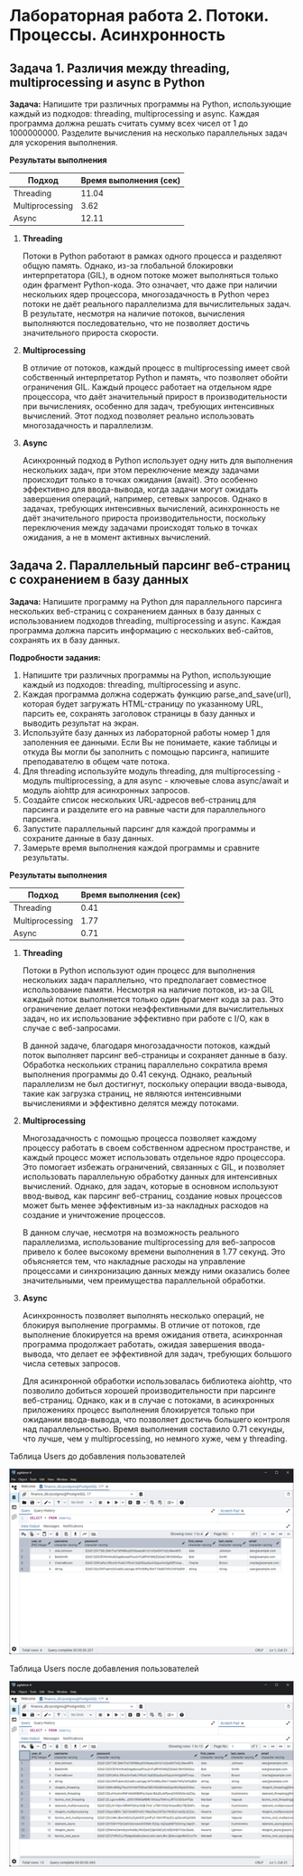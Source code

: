 # Лабораторная работа 2. Потоки. Процессы. Асинхронность

## Задача 1. Различия между threading, multiprocessing и async в Python

**Задача:** Напишите три различных программы на Python, использующие каждый из подходов: threading, multiprocessing и async. Каждая программа должна решать считать сумму всех чисел от 1 до 1000000000. Разделите вычисления на несколько параллельных задач для ускорения выполнения.

**Результаты выполнения**

| Подход          | Время выполнения (сек) |
| --------------- | ---------------------- |
| Threading       | 11.04                  |
| Multiprocessing | 3.62                   |
| Async           | 12.11                  |

1. **Threading**

    Потоки в Python работают в рамках одного процесса и разделяют общую память. Однако, из-за глобальной блокировки интерпретатора (GIL), в одном потоке может выполняться только один фрагмент Python-кода. Это означает, что даже при наличии нескольких ядер процессора, многозадачность в Python через потоки не даёт реального параллелизма для вычислительных задач. В результате, несмотря на наличие потоков, вычисления выполняются последовательно, что не позволяет достичь значительного прироста скорости.
 
2. **Multiprocessing**

    В отличие от потоков, каждый процесс в multiprocessing имеет свой собственный интерпретатор Python и память, что позволяет обойти ограничения GIL. Каждый процесс работает на отдельном ядре процессора, что даёт значительный прирост в производительности при вычислениях, особенно для задач, требующих интенсивных вычислений. Этот подход позволяет реально использовать многозадачность и параллелизм.

3. **Async**

    Асинхронный подход в Python использует одну нить для выполнения нескольких задач, при этом переключение между задачами происходит только в точках ожидания (await). Это особенно эффективно для ввода-вывода, когда задачи могут ожидать завершения операций, например, сетевых запросов. Однако в задачах, требующих интенсивных вычислений, асинхронность не даёт значительного прироста производительности, поскольку переключения между задачами происходят только в точках ожидания, а не в момент активных вычислений.

## Задача 2. Параллельный парсинг веб-страниц с сохранением в базу данных
**Задача:** Напишите программу на Python для параллельного парсинга нескольких веб-страниц с сохранением данных в базу данных с использованием подходов threading, multiprocessing и async. Каждая программа должна парсить информацию с нескольких веб-сайтов, сохранять их в базу данных.

**Подробности задания:**
1. Напишите три различных программы на Python, использующие каждый из подходов: threading, multiprocessing и async.
2. Каждая программа должна содержать функцию parse_and_save(url), которая будет загружать HTML-страницу по указанному URL, парсить ее, сохранять заголовок страницы в базу данных и выводить результат на экран.
3. Используйте базу данных из лабораторной работы номер 1 для заполенния ее данными. Если Вы не понимаете, какие таблицы и откуда Вы могли бы заполнить с помощью парсинга, напишите преподавателю в общем чате потока.
4. Для threading используйте модуль threading, для multiprocessing - модуль multiprocessing, а для async - ключевые слова async/await и модуль aiohttp для асинхронных запросов.
5. Создайте список нескольких URL-адресов веб-страниц для парсинга и разделите его на равные части для параллельного парсинга.
6. Запустите параллельный парсинг для каждой программы и сохраните данные в базу данных.
7. Замерьте время выполнения каждой программы и сравните результаты.

**Результаты выполнения**

| Подход          | Время выполнения (сек) |
| --------------- | ---------------------- |
| Threading       | 0.41                   |
| Multiprocessing | 1.77                   |
| Async           | 0.71                   |

1. **Threading**

    Потоки в Python используют один процесс для выполнения нескольких задач параллельно, что предполагает совместное использование памяти. Несмотря на наличие потоков, из-за GIL каждый поток выполняется только один фрагмент кода за раз. Это ограничение делает потоки неэффективными для вычислительных задач, но их использование эффективно при работе с I/O, как в случае с веб-запросами.
    
    В данной задаче, благодаря многозадачности потоков, каждый поток выполняет парсинг веб-страницы и сохраняет данные в базу. Обработка нескольких страниц параллельно сократила время выполнения программы до 0.41 секунд. Однако, реальный параллелизм не был достигнут, поскольку операции ввода-вывода, такие как загрузка страниц, не являются интенсивными вычислениями и эффективно делятся между потоками.

2. **Multiprocessing**

    Многозадачность с помощью процесса позволяет каждому процессу работать в своем собственном адресном пространстве, и каждый процесс может использовать отдельное ядро процессора. Это помогает избежать ограничений, связанных с GIL, и позволяет использовать параллельную обработку данных для интенсивных вычислений. Однако, для задач, которые в основном используют ввод-вывод, как парсинг веб-страниц, создание новых процессов может быть менее эффективным из-за накладных расходов на создание и уничтожение процессов.
    
    В данном случае, несмотря на возможность реального параллелизма, использование multiprocessing для веб-запросов привело к более высокому времени выполнения в 1.77 секунд. Это объясняется тем, что накладные расходы на управление процессами и синхронизацию данных между ними оказались более значительными, чем преимущества параллельной обработки.

3. **Async**

    Асинхронность позволяет выполнять несколько операций, не блокируя выполнение программы. В отличие от потоков, где выполнение блокируется на время ожидания ответа, асинхронная программа продолжает работать, ожидая завершения ввода-вывода, что делает ее эффективной для задач, требующих большого числа сетевых запросов.
    
    Для асинхронной обработки использовалась библиотека aiohttp, что позволило добиться хорошей производительности при парсинге веб-страниц. Однако, как и в случае с потоками, в асинхронных приложениях процесс выполнения блокируется только при ожидании ввода-вывода, что позволяет достичь большего контроля над параллельностью. Время выполнения составило 0.71 секунды, что лучше, чем у multiprocessing, но немного хуже, чем у threading.

Таблица Users до добавления пользователей

![Таблица до добавления](../assets/lr-2/DB_Users_before.png)

Таблица Users после добавления пользователей

![Таблица после добавления](../assets/lr-2/DB_Users_after.png)
